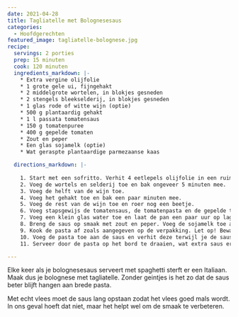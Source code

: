 ```yaml
---
date: 2021-04-28
title: Tagliatelle met Bolognesesaus
categories:
  - Hoofdgerechten
featured_image: tagliatelle-bolognese.jpg
recipe:
  servings: 2 porties
  prep: 15 minuten
  cook: 120 minuten
  ingredients_markdown: |-
    * Extra vergine olijfolie
    * 1 grote gele ui, fijngehakt
    * 2 middelgrote wortelen, in blokjes gesneden
    * 2 stengels bleekselderij, in blokjes gesneden
    * 1 glas rode of witte wijn (optie)
    * 500 g plantaardig gehakt
    * 1 l passata tomatensaus
    * 150 g tomatenpuree
    * 400 g gepelde tomaten
    * Zout en peper
    * Een glas sojamelk (optie)
    * Wat geraspte plantaardige parmezaanse kaas

  directions_markdown: |-
    
    1. Start met een sofritto. Verhit 4 eetlepels olijfolie in een ruime pan en fruit de ui voor een paar minuten.
    2. Voeg de wortels en selderij toe en bak ongeveer 5 minuten mee.
    3. Voeg de helft van de wijn toe.
    4. Voeg het gehakt toe en bak een paar minuten mee.
    5. Voeg de rest van de wijn toe en roer nog een beetje.
    6. Voeg stapsgewijs de tomatensaus, de tomatenpasta en de gepelde tomaten toe.
    7. Voeg een klein glas water toe en laat de pan een paar uur op lage temperatuur zachtjes koken (Minstens een uur). Roer af en toe om te voorkomen dat de saus aanbrandt.
    8. Breng de saus op smaak met zout en peper. Voeg de sojamelk toe als je dat wilt.
    9. Kook de pasta af zoals aangegeven op de verpakking. Let op! Bewaar een kop van het kookvocht en voeg deze toe aan de saus. Deze zou inmiddels niet te waterig meer moeten zijn.
    10. Voeg de pasta toe aan de saus en verhit deze terwijl je de saus erdoorheen roert.
    11. Serveer door de pasta op het bord te draaien, wat extra saus eroverheen te leggen en bestrooi met de kaas.

---
```


Elke keer als je bolognesesaus serveert met spaghetti sterft er een Italiaan. Maak dus je bolognese met tagliatelle. Zonder geintjes is het zo dat de saus beter blijft hangen aan brede pasta.

Met echt vlees moet de saus lang opstaan zodat het vlees goed mals wordt. In ons geval hoeft dat niet, maar het helpt wel om de smaak te verbeteren.
